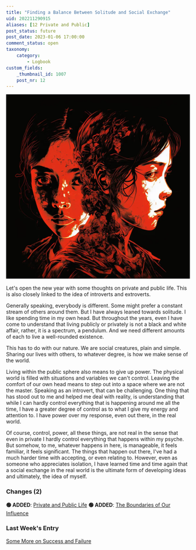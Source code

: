 ```yaml
---
title: "Finding a Balance Between Solitude and Social Exchange"
uid: 202211290915
aliases: [12 Private and Public]
post_status: future
post_date: 2023-01-06 17:00:00
comment_status: open
taxonomy:
    category:
        - Logbook
custom_fields:
    _thumbnail_id: 1007
    post_nr: 12
---
```


![Two women, one is in the light of social exchange, the other in the shadow of solitude](/_images/image-finding-a-balance-between-solitude-and-social-exchange.webp "Finding a Balance Between Solitude and Social Exchange")

Let's open the new year with some thoughts on private and public life. This is also closely linked to the idea of introverts and extroverts.

Generally speaking, everybody is different. Some might prefer a constant stream of others around them. But I have always leaned towards solitude. I like spending time in my own head. But throughout the years, even I have come to understand that living publicly or privately is not a black and white affair, rather, it is a spectrum, a pendulum. And we need different amounts of each to live a well-rounded existence.

This has to do with our nature. We are social creatures, plain and simple. Sharing our lives with others, to whatever degree, is how we make sense of the world.

Living within the public sphere also means to give up power. The physical world is filled with situations and variables we can't control. Leaving the comfort of our own head means to step out into a space where we are not the master. Speaking as an introvert, that can be challenging. One thing that has stood out to me and helped me deal with reality, is understanding that while I can hardly control everything that is happening around me all the time, I have a greater degree of control as to what I give my energy and attention to. I have power over my response, even out there, in the real world.

Of course, control, power, all these things, are not real in the sense that even in private I hardly control everything that happens within my psyche. But somehow, to me, whatever happens in here, is manageable, it feels familiar, it feels significant. The things that happen out there, I've had a much harder time with accepting, or even relating to. However, even as someone who appreciates isolation, I have learned time and time again that a social exchange in the real world is the ultimate form of developing ideas and ultimately, the idea of myself.

### Changes (2)
**🟢 ADDED**: [Private and Public Life](./private-and-public-life.md)
**🟢 ADDED**: [The Boundaries of Our Influence](./the-boundaries-of-our-influence.md)

### Last Week's Entry
[Some More on Success and Failure](./some-more-on-success-and-failure.md)